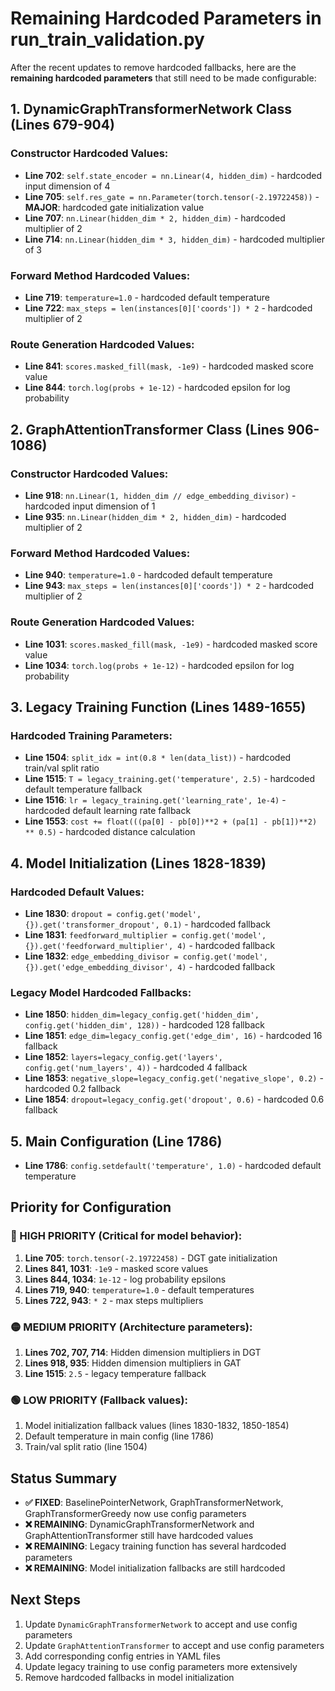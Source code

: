# Remaining Hardcoded Parameters in run_train_validation.py

After the recent updates to remove hardcoded fallbacks, here are the **remaining hardcoded parameters** that still need to be made configurable:

## 1. DynamicGraphTransformerNetwork Class (Lines 679-904)

### Constructor Hardcoded Values:
- **Line 702**: `self.state_encoder = nn.Linear(4, hidden_dim)` - hardcoded input dimension of 4
- **Line 705**: `self.res_gate = nn.Parameter(torch.tensor(-2.19722458))` - **MAJOR**: hardcoded gate initialization value
- **Line 707**: `nn.Linear(hidden_dim * 2, hidden_dim)` - hardcoded multiplier of 2
- **Line 714**: `nn.Linear(hidden_dim * 3, hidden_dim)` - hardcoded multiplier of 3

### Forward Method Hardcoded Values:
- **Line 719**: `temperature=1.0` - hardcoded default temperature  
- **Line 722**: `max_steps = len(instances[0]['coords']) * 2` - hardcoded multiplier of 2

### Route Generation Hardcoded Values:
- **Line 841**: `scores.masked_fill(mask, -1e9)` - hardcoded masked score value
- **Line 844**: `torch.log(probs + 1e-12)` - hardcoded epsilon for log probability

## 2. GraphAttentionTransformer Class (Lines 906-1086)

### Constructor Hardcoded Values:
- **Line 918**: `nn.Linear(1, hidden_dim // edge_embedding_divisor)` - hardcoded input dimension of 1
- **Line 935**: `nn.Linear(hidden_dim * 2, hidden_dim)` - hardcoded multiplier of 2

### Forward Method Hardcoded Values:
- **Line 940**: `temperature=1.0` - hardcoded default temperature
- **Line 943**: `max_steps = len(instances[0]['coords']) * 2` - hardcoded multiplier of 2

### Route Generation Hardcoded Values:
- **Line 1031**: `scores.masked_fill(mask, -1e9)` - hardcoded masked score value  
- **Line 1034**: `torch.log(probs + 1e-12)` - hardcoded epsilon for log probability

## 3. Legacy Training Function (Lines 1489-1655)

### Hardcoded Training Parameters:
- **Line 1504**: `split_idx = int(0.8 * len(data_list))` - hardcoded train/val split ratio
- **Line 1515**: `T = legacy_training.get('temperature', 2.5)` - hardcoded default temperature fallback
- **Line 1516**: `lr = legacy_training.get('learning_rate', 1e-4)` - hardcoded default learning rate fallback
- **Line 1553**: `cost += float(((pa[0] - pb[0])**2 + (pa[1] - pb[1])**2) ** 0.5)` - hardcoded distance calculation

## 4. Model Initialization (Lines 1828-1839)

### Hardcoded Default Values:
- **Line 1830**: `dropout = config.get('model', {}).get('transformer_dropout', 0.1)` - hardcoded fallback
- **Line 1831**: `feedforward_multiplier = config.get('model', {}).get('feedforward_multiplier', 4)` - hardcoded fallback
- **Line 1832**: `edge_embedding_divisor = config.get('model', {}).get('edge_embedding_divisor', 4)` - hardcoded fallback

### Legacy Model Hardcoded Fallbacks:
- **Line 1850**: `hidden_dim=legacy_config.get('hidden_dim', config.get('hidden_dim', 128))` - hardcoded 128 fallback
- **Line 1851**: `edge_dim=legacy_config.get('edge_dim', 16)` - hardcoded 16 fallback  
- **Line 1852**: `layers=legacy_config.get('layers', config.get('num_layers', 4))` - hardcoded 4 fallback
- **Line 1853**: `negative_slope=legacy_config.get('negative_slope', 0.2)` - hardcoded 0.2 fallback
- **Line 1854**: `dropout=legacy_config.get('dropout', 0.6)` - hardcoded 0.6 fallback

## 5. Main Configuration (Line 1786)

- **Line 1786**: `config.setdefault('temperature', 1.0)` - hardcoded default temperature

## Priority for Configuration

### 🔴 HIGH PRIORITY (Critical for model behavior):
1. **Line 705**: `torch.tensor(-2.19722458)` - DGT gate initialization
2. **Lines 841, 1031**: `-1e9` - masked score values
3. **Lines 844, 1034**: `1e-12` - log probability epsilons  
4. **Lines 719, 940**: `temperature=1.0` - default temperatures
5. **Lines 722, 943**: `* 2` - max steps multipliers

### 🟡 MEDIUM PRIORITY (Architecture parameters):
1. **Lines 702, 707, 714**: Hidden dimension multipliers in DGT
2. **Lines 918, 935**: Hidden dimension multipliers in GAT
3. **Line 1515**: `2.5` - legacy temperature fallback

### 🟢 LOW PRIORITY (Fallback values):
1. Model initialization fallback values (lines 1830-1832, 1850-1854)
2. Default temperature in main config (line 1786)
3. Train/val split ratio (line 1504)

## Status Summary

- **✅ FIXED**: BaselinePointerNetwork, GraphTransformerNetwork, GraphTransformerGreedy now use config parameters
- **❌ REMAINING**: DynamicGraphTransformerNetwork and GraphAttentionTransformer still have hardcoded values
- **❌ REMAINING**: Legacy training function has several hardcoded parameters
- **❌ REMAINING**: Model initialization fallbacks are still hardcoded

## Next Steps

1. Update `DynamicGraphTransformerNetwork` to accept and use config parameters
2. Update `GraphAttentionTransformer` to accept and use config parameters  
3. Add corresponding config entries in YAML files
4. Update legacy training to use config parameters more extensively
5. Remove hardcoded fallbacks in model initialization
